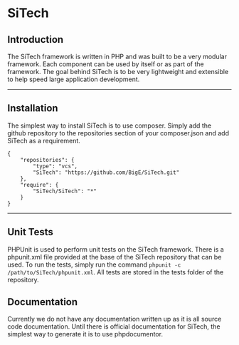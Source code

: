 # SiTech

## Introduction

The SiTech framework is written in PHP and was built to be a very modular framework. Each component can be used by
itself or as part of the framework. The goal behind SiTech is to be very lightweight and extensible to help speed
large application development.

---

## Installation

The simplest way to install SiTech is to use composer. Simply add the github repository to the repositories section
of your composer.json and add SiTech as a requirement.

	{
		"repositories": {
			"type": "vcs",
			"SiTech": "https://github.com/BigE/SiTech.git"
		},
		"require": {
			"SiTech/SiTech": "*"
		}
	}

---

## Unit Tests

PHPUnit is used to perform unit tests on the SiTech framework. There is a phpunit.xml file provided at the base of the
SiTech repository that can be used. To run the tests, simply run the command `phpunit -c /path/to/SiTech/phpunit.xml`.
All tests are stored in the tests folder of the repository.

## Documentation

Currently we do not have any documentation written up as it is all source code documentation. Until there is official
documentation for SiTech, the simplest way to generate it is to use phpdocumentor.